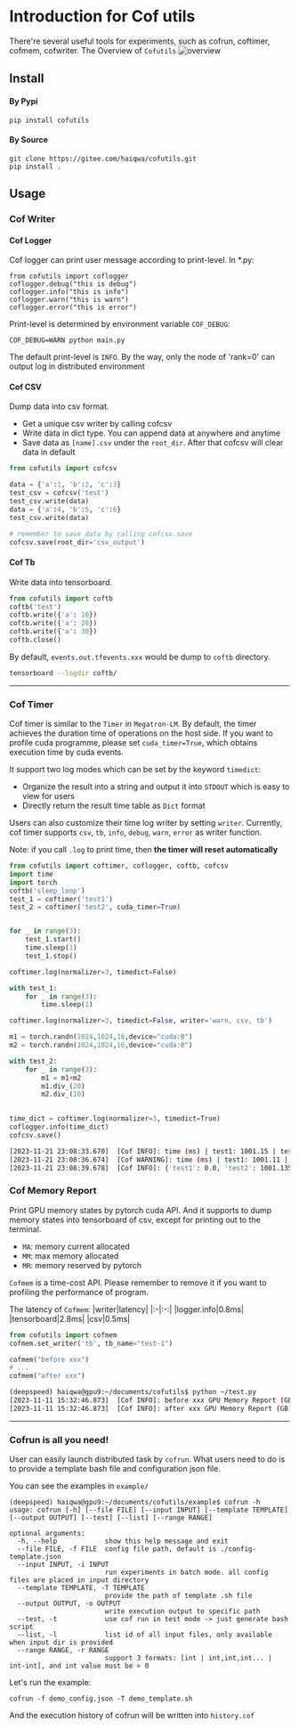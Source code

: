 # Introduction for Cof utils
There're several useful tools for experiments, such as cofrun, coftimer, cofmem, cofwriter. 
The Overview of `Cofutils`
![overview](images/cofutils-overview.svg)

## Install
#### By Pypi
`pip install cofutils`

#### By Source
```
git clone https://gitee.com/haiqwa/cofutils.git
pip install .
```
## Usage
### Cof Writer
#### Cof Logger
Cof logger can print user message according to print-level.
In *.py:
```
from cofutils import coflogger
coflogger.debug("this is debug")
coflogger.info("this is info")
coflogger.warn("this is warn")
coflogger.error("this is error")
```
Print-level is determined by environment variable `COF_DEBUG`:
```
COF_DEBUG=WARN python main.py
```
The default print-level is `INFO`. By the way, only the node of 'rank=0' can output log in distributed environment

#### Cof CSV
Dump data into csv format.

* Get a unique csv writer by calling cofcsv
* Write data in dict type. You can append data at anywhere and anytime
* Save data as `[name].csv` under the `root_dir`. After that cofcsv will clear data in default
```python
from cofutils import cofcsv

data = {'a':1, 'b':2, 'c':3}
test_csv = cofcsv('test')
test_csv.write(data)
data = {'a':4, 'b':5, 'c':6}
test_csv.write(data)

# remember to save data by calling cofcsv.save
cofcsv.save(root_dir='csv_output')
```

#### Cof Tb
Write data into tensorboard. 
```python
from cofutils import coftb
coftb('test')
coftb.write({'a': 10})
coftb.write({'a': 20})
coftb.write({'a': 30})
coftb.close()
```


By default, `events.out.tfevents.xxx` would be dump to `coftb` directory.
```bash
tensorboard --logdir coftb/
```
---

### Cof Timer
Cof timer is similar to the `Timer` in `Megatron-LM`. By default, the timer achieves the duration time of operations on the host side. If you want to profile cuda programme, please set `cuda_timer=True`, which obtains execution time by cuda events.

It support two log modes which can be set by the keyword `timedict`:
* Organize the result into a string and output it into `STDOUT` which is easy to view for users 
* Directly return the result time table as `Dict` format

Users can also customize their time log writer by setting `writer`. Currently, cof timer supports `csv`, `tb`, `info`, `debug`, `warn`, `error` as writer function.

Note: if you call `.log` to print time, then **the timer will reset automatically** 
```python
from cofutils import coftimer, coflogger, coftb, cofcsv
import time
import torch
coftb('sleep_loop')
test_1 = coftimer('test1')
test_2 = coftimer('test2', cuda_timer=True)


for _ in range(3):
    test_1.start()
    time.sleep(1)
    test_1.stop()

coftimer.log(normalizer=3, timedict=False)

with test_1:
    for _ in range(3):
        time.sleep(1)

coftimer.log(normalizer=3, timedict=False, writer='warn, csv, tb')

m1 = torch.randn(1024,1024,16,device="cuda:0")
m2 = torch.randn(1024,1024,16,device="cuda:0")

with test_2:
    for _ in range(3):
        m1 = m1+m2
        m1.div_(20)
        m2.div_(10)
        

time_dict = coftimer.log(normalizer=3, timedict=True)
coflogger.info(time_dict)
cofcsv.save()
```

```bash
[2023-11-21 23:08:33.670]  [Cof INFO]: time (ms) | test1: 1001.15 | test2: 0.00
[2023-11-21 23:08:36.674]  [Cof WARNING]: time (ms) | test1: 1001.11 | test2: 0.00
[2023-11-21 23:08:39.678]  [Cof INFO]: {'test1': 0.0, 'test2': 1001.1359850565592}
```

### Cof Memory Report
Print GPU memory states by pytorch cuda API. And it supports to dump memory states into tensorboard of csv, except for printing out to the terminal.
* `MA`: memory current allocated
* `MM`: max memory allocated
* `MR`: memory reserved by pytorch

`Cofmem` is a time-cost API. Please remember to remove it if you want to profiling the performance of program.

The latency of `Cofmem`:
|writer|latency|
|:-|:-:|
|logger.info|0.8ms|
|tensorboard|2.8ms|
|csv|0.5ms|

```python
from cofutils import cofmem
cofmem.set_writer('tb', tb_name="test-1")

cofmem("before xxx")
# ...
cofmem("after xxx")
```

```bash
(deepspeed) haiqwa@gpu9:~/documents/cofutils$ python ~/test.py 
[2023-11-11 15:32:46.873]  [Cof INFO]: before xxx GPU Memory Report (GB): MA = 0.00 | MM = 0.00 | MR = 0.00
[2023-11-11 15:32:46.873]  [Cof INFO]: after xxx GPU Memory Report (GB): MA = 0.00 | MM = 0.00 | MR = 0.00
```
---

### Cofrun is all you need!
User can easily launch distributed task by `cofrun`. What users need to do is to provide a template bash file and configuration json file.

You can see the examples in `example/`

```
(deepspeed) haiqwa@gpu9:~/documents/cofutils/example$ cofrun -h
usage: cofrun [-h] [--file FILE] [--input INPUT] [--template TEMPLATE] [--output OUTPUT] [--test] [--list] [--range RANGE]

optional arguments:
  -h, --help            show this help message and exit
  --file FILE, -f FILE  config file path, default is ./config-template.json
  --input INPUT, -i INPUT
                        run experiments in batch mode. all config files are placed in input directory
  --template TEMPLATE, -T TEMPLATE
                        provide the path of template .sh file
  --output OUTPUT, -o OUTPUT
                        write execution output to specific path
  --test, -t            use cof run in test mode -> just generate bash script
  --list, -l            list id of all input files, only available when input dir is provided
  --range RANGE, -r RANGE
                        support 3 formats: [int | int,int,int... | int-int], and int value must be > 0
```

Let's run the example:

```
cofrun -f demo_config.json -T demo_template.sh
```
And the execution history of cofrun will be written into `history.cof`
